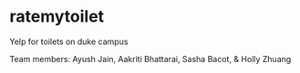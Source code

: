 # ratemytoilet
Yelp for toilets on duke campus


Team members: Ayush Jain, Aakriti Bhattarai, Sasha Bacot, & Holly Zhuang


